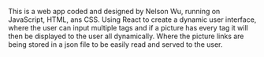 This is a web app coded and designed by Nelson Wu, running on JavaScript, HTML, ans CSS. Using React to create a dynamic user interface, where the user can input multiple tags and if a picture has every tag it will then be displayed to the user all dynamically. Where the picture links are being stored in a json file to be easily read and served to the user.